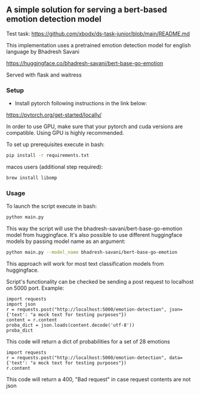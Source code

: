 ## A simple solution for serving a bert-based emotion detection model
Test task: https://github.com/xbodx/ds-task-junior/blob/main/README.md

This implementation uses a pretrained emotion detection model for english language by Bhadresh Savani

https://huggingface.co/bhadresh-savani/bert-base-go-emotion

Served with flask and waitress

### Setup

 - Install pytorch following instructions in the link below:

https://pytorch.org/get-started/locally/

In order to use GPU, make sure that your pytorch and cuda versions are compatible.
Using GPU is highly recommended.

To set up prerequisites execute in bash:
```bash
pip install -r requirements.txt
```
macos users (additional step required):
```bash
brew install libomp
```
### Usage

To launch the script execute in bash:
```bash
python main.py
```
This way the script will use the bhadresh-savani/bert-base-go-emotion model from huggingface.
It's also possible to use different huggingface models by passing model name as an argument:
```bash
python main.py --model_name bhadresh-savani/bert-base-go-emotion
```
This approach will work for most text classification models from huggingface.

Script's functionality can be checked be sending a post request to localhost on 5000 port.
Example:
```
import requests
import json
r = requests.post("http://localhost:5000/emotion-detection", json={'text': "a mock text for testing purposes"})
content = r.content
proba_dict = json.loads(content.decode('utf-8'))
proba_dict
```
This code will return a dict of probabilities for a set of 28 emotions
```
import requests
r = requests.post("http://localhost:5000/emotion-detection", data={'text': "a mock text for testing purposes"})
r.content
```
This code will return a 400, "Bad request" in case request contents are not json
